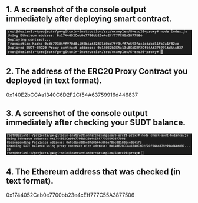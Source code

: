 ## 1. A screenshot of the console output immediately after deploying smart contract.
![](./contractDeploy.png)
## 2. The address of the ERC20 Proxy Contract you deployed (in text format).
0x140E2bCCAa1340C6D2F2Cf54A63759916d446837
## 3. A screenshot of the console output immediately after checking your SUDT balance.
![](./sudtBalance.png)
## 4. The Ethereum address that was checked (in text format).
0x1744052Ceb0e7700bb23e4cEff777C55A3877506
